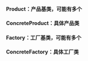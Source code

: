 #### Product：产品基类，可能有多个
#### ConcreteProduct：具体产品类
#### Factory：工厂基类，可能有多个
#### ConcreteFactory：具体工厂类